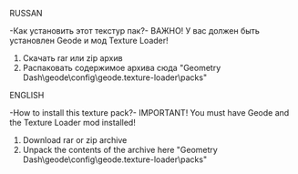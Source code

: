 RUSSAN

-Как установить этот текстур пак?-
ВАЖНО! У вас должен быть установлен Geode и мод Texture Loader!
1. Скачать rar или zip архив
2. Распаковать содержимое архива сюда "Geometry Dash\geode\config\geode.texture-loader\packs"


ENGLISH

-How to install this texture pack?-
IMPORTANT! You must have Geode and the Texture Loader mod installed!
1. Download rar or zip archive
2. Unpack the contents of the archive here "Geometry Dash\geode\config\geode.texture-loader\packs"
